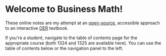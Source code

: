 # Welcome to Business Math!

These online notes are my attempt at an [open-source](https://github.com/jkeneda/jupyter-math-book), accessible approach to an interactive [OER](https://www.oercommons.org/) textbook.

If you're a student, navigate to the table of contents page for the appropriate course (both 1324 and 1325 are available here).  You can use the table of contents below or the navigation panel to the left.

```{tableofcontents}
```